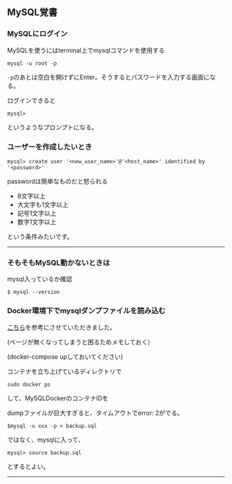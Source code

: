 ## MySQL覚書

### MySQLにログイン

MySQLを使うにはterminal上でmysqlコマンドを使用する

```
mysql -u root -p
```
`-p`のあとは空白を開けずにEnter。そうするとパスワードを入力する画面になる。

ログインできると
```
mysql>

```
というようなプロンプトになる。

### ユーザーを作成したいとき

```
mysql> create user '<new_user_name>'@'<host_name>' identified by '<password>'
```

passwordは簡単なものだと怒られる

- 8文字以上
- 大文字も1文字以上
- 記号1文字以上
- 数字1文字以上

という条件みたいです。

---
### そもそもMySQL動かないときは

mysql入っているか確認

```
$ mysql --version
```

### Docker環境下でmysqlダンプファイルを読み込む

[こちら](https://jablogs.com/detail/31379)を参考にさせていただきました。

(ページが無くなってしまうと困るためメモしておく）

(docker-compose upしておいてください)

コンテナを立ち上げているディレクトリで

```
sudo docker ps
```
して、MySQLDockerのコンテナIDを



dumpファイルが巨大すぎると、タイムアウトでerror: 2がでる。

```
$mysql -u xxx -p < backup.sql
```
ではなく、mysqlに入って、

```
mysql> source backup.sql
```
とするとよい。

---

